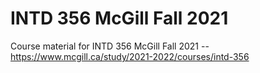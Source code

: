 # INTD 356 McGill Fall 2021

Course material for INTD 356 McGill Fall 2021 -- https://www.mcgill.ca/study/2021-2022/courses/intd-356

